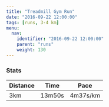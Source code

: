 ```yaml
---
title: "Treadmill Gym Run"
date: "2016-09-22 12:00:00"
tags: [runs, 3-4 km]
menu:
  nav:
    identifier: "2016-09-22 12:00:00"
    parent: "runs"
    weight: 130
---
```


### Stats

| Distance | Time | Pace |
|----------|------|------|
|3km|13m50s|4m37s/km|
